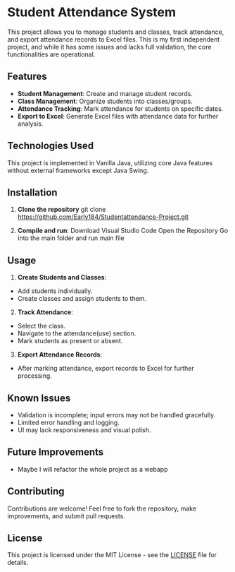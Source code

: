 # Student Attendance System

This project allows you to manage students and classes, track attendance, and export attendance records to Excel files. This is my first independent project, and while it has some issues and lacks full validation, the core functionalities are operational.

## Features

- **Student Management**: Create and manage student records.
- **Class Management**: Organize students into classes/groups.
- **Attendance Tracking**: Mark attendance for students on specific dates.
- **Export to Excel**: Generate Excel files with attendance data for further analysis.

## Technologies Used

This project is implemented in Vanilla Java, utilizing core Java features without external frameworks except Java Swing.

## Installation

1. **Clone the repository**
git clone https://github.com/Early184/Studentattendance-Project.git

2. **Compile and run**:
Download Visual Studio Code
Open the Repository
Go into the main folder and run main file

## Usage

1. **Create Students and Classes**:
- Add students individually.
- Create classes and assign students to them.

2. **Track Attendance**:
- Select the class.
- Navigate to the attendance(use) section.
- Mark students as present or absent.

3. **Export Attendance Records**:
- After marking attendance, export records to Excel for further processing.

## Known Issues

- Validation is incomplete; input errors may not be handled gracefully.
- Limited error handling and logging.
- UI may lack responsiveness and visual polish.

## Future Improvements

- Maybe I will refactor the whole project as a webapp

## Contributing

Contributions are welcome! Feel free to fork the repository, make improvements, and submit pull requests.

## License

This project is licensed under the MIT License - see the [LICENSE](LICENSE) file for details.

